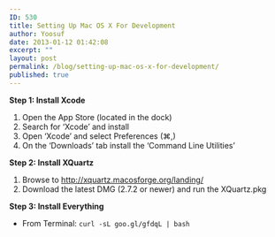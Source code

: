```yaml
---
ID: 530
title: Setting Up Mac OS X For Development
author: Yoosuf
date: 2013-01-12 01:42:08
excerpt: ""
layout: post
permalink: /blog/setting-up-mac-os-x-for-development/
published: true
---
```

<strong>Step 1: Install Xcode</strong>
<ol>
	<li>Open the App Store (located in the dock)</li>
	<li>Search for ‘Xcode’ and install</li>
	<li>Open ‘Xcode’ and select Preferences (⌘,)</li>
	<li>On the ‘Downloads’ tab install the ‘Command Line Utilities’</li>
</ol>
<strong>Step 2: Install XQuartz</strong>
<ol>
	<li>Browse to <a href="http://xquartz.macosforge.org/landing/">http://xquartz.macosforge.org/landing/</a></li>
	<li>Download the latest DMG (2.7.2 or newer) and run the XQuartz.pkg</li>
</ol>
<strong>Step 3: Install Everything</strong>
<ul>
	<li>From Terminal: <code>curl -sL goo.gl/gfdqL | bash</code></li>
</ul>
